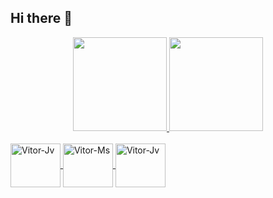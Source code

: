 ## Hi there 👋

<div align="center">
  <a href="https://github.com/Vitor-oliver?tab=repositories">
  <img height="150em" src="https://github-readme-stats.vercel.app/api?username=Vitor-oliver&show_icons=true&theme=tokyonight&include_all_commits=true&count_private=true"/>
  <img height="150em" src="https://github-readme-stats.vercel.app/api/top-langs/?username=Vitor-oliver&layout=compact&langs_count=7&theme=tokyonight"/>
</div>
  
<div style="display: inline_block"><br>
  <img align="center" alt="Vitor-Jv" height="70" width="80" src="https://cdn.jsdelivr.net/gh/devicons/devicon/icons/java/java-plain.svg" />
  <img align="center" alt="Vitor-Ms" height="70" width="80" src="https://cdn.jsdelivr.net/gh/devicons/devicon/icons/mysql/mysql-plain.svg" />
  <img align="center" alt="Vitor-Jv" height="70" width="80" src="https://cdn.jsdelivr.net/gh/devicons/devicon/icons/csharp/csharp-line.svg" />
  <!--<img align="right" alt="Rafa-pic" height="150" style="border-radius:50px;" src="https://media.discordapp.net/attachments/639956127056134178/890373478988013628/Publicacoes_Instagram_1_1.png?width=676&height=676">-->
</div>
  

<!--
**Vitor-oliver/Vitor-oliver** is a ✨ _special_ ✨ repository because its `README.md` (this file) appears on your GitHub profile.

Here are some ideas to get you started:

- 🔭 I’m currently working on ...
- 🌱 I’m currently learning ...
- 👯 I’m looking to collaborate on ...
- 🤔 I’m looking for help with ...
- 💬 Ask me about ...
- 📫 How to reach me: ...
- 😄 Pronouns: ...
- ⚡ Fun fact: ...
-->
